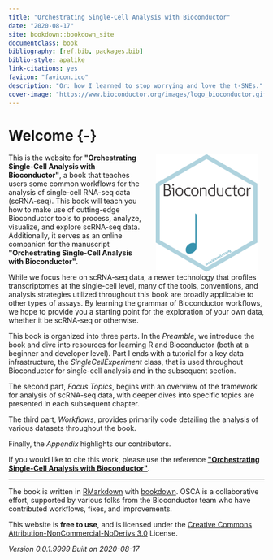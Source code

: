 ```yaml
--- 
title: "Orchestrating Single-Cell Analysis with Bioconductor"
date: "2020-08-17"
site: bookdown::bookdown_site
documentclass: book
bibliography: [ref.bib, packages.bib]
biblio-style: apalike
link-citations: yes
favicon: "favicon.ico"
description: "Or: how I learned to stop worrying and love the t-SNEs."
cover-image: "https://www.bioconductor.org/images/logo_bioconductor.gif"
---
```


# Welcome {-}

<a href="https://bioconductor.org"><img src="https://github.com/Bioconductor/BiocStickers/raw/master/Bioconductor/Bioconductor-serial.gif" width="200" alt="Bioconductor Sticker" align="right" style="margin: 0 1em 0 1em" /></a> 

This is the website for __"Orchestrating Single-Cell Analysis with Bioconductor"__, a book that teaches users some common workflows for the analysis of single-cell RNA-seq data (scRNA-seq). This book will teach you how to make use of cutting-edge Bioconductor tools to process, analyze, visualize, and explore scRNA-seq data. Additionally, it serves as an online companion for the manuscript __"Orchestrating Single-Cell Analysis with Bioconductor"__. 

While we focus here on scRNA-seq data, a newer technology that profiles transcriptomes at the single-cell level, many of the tools, conventions, and analysis strategies utilized throughout this book are broadly applicable to other types of assays. By learning the grammar of Bioconductor workflows, we hope to provide you a starting point for the exploration of your own data, whether it be scRNA-seq or otherwise. 

This book is organized into three parts. In the _Preamble_, we introduce the book and dive into resources for learning R and Bioconductor (both at a beginner and developer level). Part I ends with a tutorial for a key data infrastructure, the _SingleCellExperiment_ class, that is used throughout Bioconductor for single-cell analysis and in the subsequent section. 

The second part, _Focus Topics_, begins with an overview of the framework for analysis of scRNA-seq data, with deeper dives into specific topics are presented in each subsequent chapter. 

The third part, _Workflows_, provides primarily code detailing the analysis of various datasets throughout the book.

Finally, the _Appendix_ highlights our contributors.

If you would like to cite this work, please use the reference [__"Orchestrating Single-Cell Analysis with Bioconductor"__](https://www.nature.com/articles/s41592-019-0654-x). 

---

The book is written in [RMarkdown](https://rmarkdown.rstudio.com) with [bookdown](https://bookdown.org). OSCA is a collaborative effort, supported by various folks from the Bioconductor team who have contributed workflows, fixes, and improvements.

This website is __free to use__, and is licensed under the [Creative Commons Attribution-NonCommercial-NoDerivs 3.0](http://creativecommons.org/licenses/by-nc-nd/3.0/us/) License.




_Version 0.0.1.9999_
_Built on 2020-08-17_
